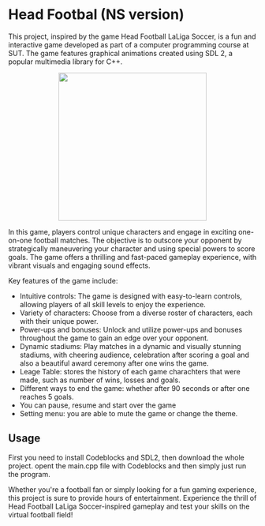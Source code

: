 # Head Footbal (NS version)

This project, inspired by the game Head Football LaLiga Soccer, is a fun and interactive game developed as part of a computer programming course at SUT. The game features graphical animations created using SDL 2, a popular multimedia library for C++.
<p align="center">
  <img src="https://github.com/NikooMoradi/Head-Footbal/blob/ba7173c5d23220ce99463aaabc6fc07e0b1d2638/mainmenu_theme1.png)?raw=true" width="300">
</p>
In this game, players control unique characters and engage in exciting one-on-one football matches. The objective is to outscore your opponent by strategically maneuvering your character and using special powers to score goals. The game offers a thrilling and fast-paced gameplay experience, with vibrant visuals and engaging sound effects.

Key features of the game include:

- Intuitive controls: The game is designed with easy-to-learn controls, allowing players of all skill levels to enjoy the experience.
- Variety of characters: Choose from a diverse roster of characters, each with their unique power.
- Power-ups and bonuses: Unlock and utilize power-ups and bonuses throughout the game to gain an edge over your opponent.
- Dynamic stadiums: Play matches in a dynamic and visually stunning stadiums, with cheering audience, celebration after scoring a goal and also a beautiful award ceremony after one wins the game.
- Leage Table: stores the history of each game charachters that were made, such as number of wins, losses and goals.
- Different ways to end the game: whether after 90 seconds or after one reaches 5 goals.
- You can pause, resume and start over the game
- Setting menu: you are able to mute the game or change the theme.

## Usage

First you need to install Codeblocks and SDL2, then download the whole project. opent the main.cpp file with Codeblocks and then simply just run the program.

Whether you're a football fan or simply looking for a fun gaming experience, this project is sure to provide hours of entertainment. Experience the thrill of Head Football LaLiga Soccer-inspired gameplay and test your skills on the virtual football field!
